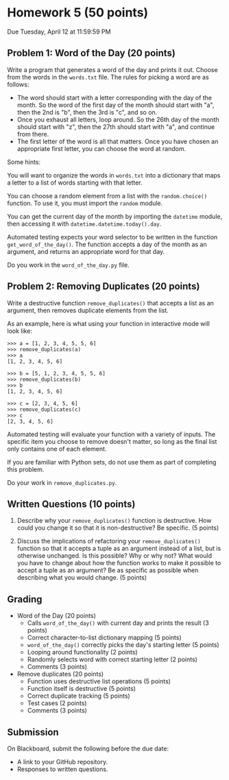 # Homework 5 (50 points)
Due Tuesday, April 12 at 11:59:59 PM

## Problem 1: Word of the Day (20 points)

Write a program that generates a word of the day and prints it out. Choose from the words in the `words.txt` file. The rules for picking a word are as follows:

* The word should start with a letter corresponding with the day of the month. So the word of the first day of the month should start with "a", then the 2nd is "b", then the 3rd is "c", and so on.
* Once you exhaust all letters, loop around. So the 26th day of the month should start with "z", then the 27th should start with "a", and continue from there.
* The first letter of the word is all that matters. Once you have chosen an appropriate first letter, you can choose the word at random.

Some hints:

You will want to organize the words in `words.txt` into a dictionary that maps a letter to a list of words starting with that letter.

You can choose a random element from a list with the `random.choice()` function. To use it, you must import the `random` module.

You can get the current day of the month by importing the `datetime` module, then accessing it with `datetime.datetime.today().day`.

Automated testing expects your word selector to be written in the function `get_word_of_the_day()`. The function accepts a day of the month as an argument, and returns an appropriate word for that day.

Do you work in the `word_of_the_day.py` file.

## Problem 2: Removing Duplicates (20 points)

Write a destructive function `remove_duplicates()` that accepts a list as an argument, then removes duplicate elements from the list.

As an example, here is what using your function in interactive mode will look like:

```
>>> a = [1, 2, 3, 4, 5, 5, 6]
>>> remove_duplicates(a)
>>> a
[1, 2, 3, 4, 5, 6]

>>> b = [5, 1, 2, 3, 4, 5, 5, 6]
>>> remove_duplicates(b)
>>> b
[1, 2, 3, 4, 5, 6]

>>> c = [2, 3, 4, 5, 6]
>>> remove_duplicates(c)
>>> c
[2, 3, 4, 5, 6]
```

Automated testing will evaluate your function with a variety of inputs. The specific item you choose to remove doesn't matter, so long as the final list only contains one of each element.

If you are familiar with Python sets, do not use them as part of completing this problem.

Do your work in `remove_duplicates.py`.


## Written Questions (10 points)

1. Describe why your `remove_duplicates()` function is destructive. How could you change it so that it is non-destructive? Be specific. (5 points)

2. Discuss the implications of refactoring your `remove_duplicates()` function so that it accepts a tuple as an argument instead of a list, but is otherwise unchanged. Is this possible? Why or why not? What would you have to change about how the function works to make it possible to accept a tuple as an argument? Be as specific as possible when describing what you would change. (5 points)

## Grading
* Word of the Day (20 points)
	- Calls `word_of_the_day()` with current day and prints the result (3 points)
	- Correct character-to-list dictionary mapping (5 points)
	- `word_of_the_day()` correctly picks the day's starting letter (5 points)
	- Looping around functionality (2 points)
	- Randomly selects word with correct starting letter (2 points)
	- Comments (3 points)
* Remove duplicates (20 points)
	- Function uses destructive list operations (5 points)
	- Function itself is destructive (5 points)
	- Correct duplicate tracking (5 points)
	- Test cases (2 points)
	- Comments (3 points)


## Submission
On Blackboard, submit the following before the due date:

* A link to your GitHub repository.
* Responses to written questions.